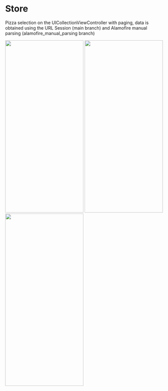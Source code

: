 # Store
Pizza selection on the UICollectionViewController with paging, data is obtained using the URL Session (main branch) and Alamofire manual parsing (alamofire_manual_parsing branch)

<img src="https://github.com/ice43/Store/assets/92436401/56af9a30-3002-471b-aa4f-fa2f15f9260a" width="250" height="550"/>
<img src="https://github.com/ice43/Store/assets/92436401/c8810fe7-4b3b-4610-8fe0-279e7639c548" width="250" height="550"/>
<img src="https://github.com/ice43/Store/assets/92436401/196ef1e0-d3b1-4936-b8ed-8713ccc979bd" width="250" height="550"/>

